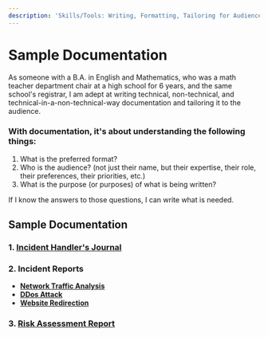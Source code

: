 ```yaml
---
description: 'Skills/Tools: Writing, Formatting, Tailoring for Audience, Identifying Purpose'
---
```


# Sample Documentation

As someone with a B.A. in English and Mathematics, who was a math teacher department chair at a high school for 6 years, and the same school's registrar, I am adept at writing technical, non-technical, and technical-in-a-non-technical-way documentation and tailoring it to the audience. &#x20;

### With documentation, it's about understanding the following things:

1. What is the preferred format?
2. Who is the audience? (not just their name, but their expertise, their role, their preferences, their priorities, etc.)
3. What is the purpose (or purposes) of what is being written?

If I know the answers to those questions, I can write what is needed.&#x20;

## Sample Documentation

### 1. [**Incident Handler's Journal**](incident-handlers-journal.md)

### **2. Incident Reports**

* [**Network Traffic Analysis**](cybersecurity-incident-report-network-traffic-analysis.md)
* [**DDos Attack**](cybersecurity-incident-report-ddos.md)
* [**Website Redirection**](cybersecurity-incident-report-website-redirection.md)

### 3. [**Risk Assessment Report**](security-risk-assessment-report.md)
